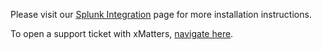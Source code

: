 Please visit our [Splunk Integration](http://help.xmatters.com/integrations/#cshid=SplunkAlerts) page for more installation instructions.

To open a support ticket with xMatters, [navigate here](https://support.xmatters.com/hc/en-us/articles/201536189-Contact-Technical-Support).